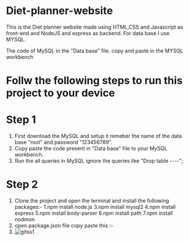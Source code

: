 # Diet-planner-website
This is the Diet planner website made using HTML,CSS and Javascript as front-end and NodeJS and express as backend. For data base I use MYSQL.

The code of MySQL in the "Data base" file.
copy and paste in the MYSQL workbench


# Follw the following steps to run this project to your device

# Step 1

1. First download the MySQL and setup it remeber the name of the data base "root" and password "123456789".
2. Copy paste the code present in "Data base" file to your  MySQL workbench.
3. Run the all queries in MySQL ignore the queries like "Drop table ----";

# Step 2

1. Clone the project and open the terminal and install the following packages:-
    1.npm install node.js
    3.npm install mysql2
    4.npm install express
    5.npm install body-parser
    6.npm install path
    7.npm install nodmon
2. open package.json file copy paste this :-
3. ![gitss1](https://github.com/user-attachments/assets/b5f437ac-33d9-4ad5-91ab-e4060400875b)

